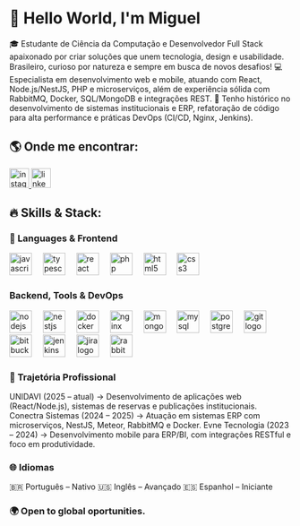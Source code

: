 # 👋 Hello World, I'm Miguel

🎓 Estudante de Ciência da Computação e Desenvolvedor Full Stack apaixonado por criar soluções que unem tecnologia, design e usabilidade. Brasileiro, curioso por natureza e sempre em busca de novos desafios!
💻 Especialista em desenvolvimento web e mobile, atuando com React, Node.js/NestJS, PHP e microserviços, além de experiência sólida com RabbitMQ, Docker, SQL/MongoDB e integrações REST.
🚀 Tenho histórico no desenvolvimento de sistemas institucionais e ERP, refatoração de código para alta performance e práticas DevOps (CI/CD, Nginx, Jenkins).

## 🌎 Onde me encontrar:

<div align="left"> <a href="https://www.instagram.com/miguel.vittal/" target="_blank"> <img src="https://img.shields.io/static/v1?message=Instagram&logo=instagram&label=&color=E4405F&logoColor=white&labelColor=&style=for-the-badge" height="35" alt="instagram logo" /> </a> <a href="https://www.linkedin.com/in/miguel-arthur/" target="_blank"> <img src="https://img.shields.io/static/v1?message=LinkedIn&logo=linkedin&label=&color=0077B5&logoColor=white&labelColor=&style=for-the-badge" height="35" alt="linkedin logo" /> </a> </div>

###

## 🔥 Skills & Stack:

### 🚀 Languages & Frontend

<div align="left"> <img src="https://cdn.jsdelivr.net/gh/devicons/devicon/icons/javascript/javascript-original.svg" height="40" alt="javascript logo"/> <img width="12" /> <img src="https://cdn.jsdelivr.net/gh/devicons/devicon/icons/typescript/typescript-original.svg" height="40" alt="typescript logo"/> <img width="12" /> <img src="https://cdn.jsdelivr.net/gh/devicons/devicon/icons/react/react-original.svg" height="40" alt="react logo"/> <img width="12" /> <img src="https://cdn.jsdelivr.net/gh/devicons/devicon/icons/php/php-original.svg" height="40" alt="php logo"/> <img width="12" /> <img src="https://cdn.jsdelivr.net/gh/devicons/devicon/icons/html5/html5-original.svg" height="40" alt="html5 logo"/> <img width="12" /> <img src="https://cdn.jsdelivr.net/gh/devicons/devicon/icons/css3/css3-original.svg" height="40" alt="css3 logo"/> </div>

###

### Backend, Tools & DevOps

<div align="left"> <img src="https://cdn.jsdelivr.net/gh/devicons/devicon/icons/nodejs/nodejs-original.svg" height="40" alt="nodejs logo"/> <img width="12" /> <img src="https://cdn.jsdelivr.net/gh/devicons/devicon/icons/nestjs/nestjs-original.svg" height="40" alt="nestjs logo"/> <img width="12" /> <img src="https://cdn.jsdelivr.net/gh/devicons/devicon/icons/docker/docker-original.svg" height="40" alt="docker logo"/> <img width="12" /> <img src="https://cdn.jsdelivr.net/gh/devicons/devicon/icons/nginx/nginx-original.svg" height="40" alt="nginx logo"/> <img width="12" /> <img src="https://cdn.jsdelivr.net/gh/devicons/devicon/icons/mongodb/mongodb-original.svg" height="40" alt="mongodb logo"/> <img width="12" /> <img src="https://cdn.jsdelivr.net/gh/devicons/devicon/icons/mysql/mysql-original.svg" height="40" alt="mysql logo"/> <img width="12" /> <img src="https://cdn.jsdelivr.net/gh/devicons/devicon/icons/postgresql/postgresql-original.svg" height="40" alt="postgresql logo"/> <img width="12" /> <img src="https://cdn.jsdelivr.net/gh/devicons/devicon/icons/git/git-original.svg" height="40" alt="git logo"/> <img width="12" /> <img src="https://cdn.jsdelivr.net/gh/devicons/devicon/icons/bitbucket/bitbucket-original.svg" height="40" alt="bitbucket logo"/> <img width="12" /> <img src="https://cdn.jsdelivr.net/gh/devicons/devicon/icons/jenkins/jenkins-line.svg" height="40" alt="jenkins logo"/> <img width="12" /> <img src="https://cdn.jsdelivr.net/gh/devicons/devicon/icons/jira/jira-original.svg" height="40" alt="jira logo"/> <img width="12" /> <img src="https://cdn.jsdelivr.net/gh/devicons/devicon/icons/rabbitmq/rabbitmq-original.svg" height="40" alt="rabbitmq logo"/> </div>

### 🎯 Trajetória Profissional

UNIDAVI (2025 – atual) → Desenvolvimento de aplicações web (React/Node.js), sistemas de reservas e publicações institucionais.
Conectra Sistemas (2024 – 2025) → Atuação em sistemas ERP com microserviços, NestJS, Meteor, RabbitMQ e Docker.
Evne Tecnologia (2023 – 2024) → Desenvolvimento mobile para ERP/BI, com integrações RESTful e foco em produtividade.

### 🌐 Idiomas

🇧🇷 Português – Nativo
🇺🇸 Inglês – Avançado
🇪🇸 Espanhol – Iniciante

### 🌍 Open to global oportunities.
